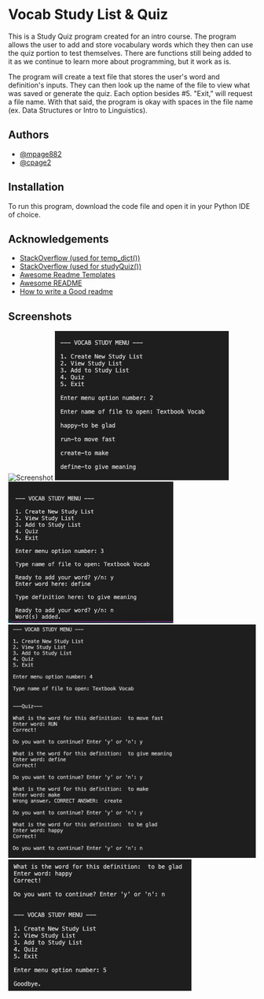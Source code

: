 
# Vocab Study List & Quiz

This is a Study Quiz program created for an intro course. The program allows the user to add and store vocabulary words which they then can use the quiz portion to test themselves. There are functions still being added to it as we continue to learn more about programming, but it work as is.

The program will create a text file that stores the user's word and definition's inputs. They can then look up the name of the file to view what was saved or generate the quiz. Each option besides #5. "Exit," will request a file name. With that said, the program is okay with spaces in the file name (ex. Data Structures or Intro to Linguistics).




## Authors

- [@mpage882](https://github.com/mpage882)
- [@cpage2](https://github.com/cpage2)


## Installation

To run this program, download the code file and open it in your Python IDE of choice.


## Acknowledgements

 - [StackOverflow (used for temp_dict())](https://stackoverflow.com/questions/35516096/reading-a-file-and-storing-contents-into-a-dictionary-python)
 - [StackOverflow (used for studyQuiz())](https://stackoverflow.com/questions/20554326/using-a-dictionary-for-a-quiz)
 - [Awesome Readme Templates](https://awesomeopensource.com/project/elangosundar/awesome-README-templates)
 - [Awesome README](https://github.com/matiassingers/awesome-readme)
 - [How to write a Good readme](https://bulldogjob.com/news/449-how-to-write-a-good-readme-for-your-github-project)


## Screenshots

![Screenshot](screenshots/option1.png/480x360?)
![Screenshot](screenshots/option2.png)
![Screenshot](screenshots/option3.png)
![Screenshot](screenshots/option4.png)
![Screenshot](screenshots/option5.png)

